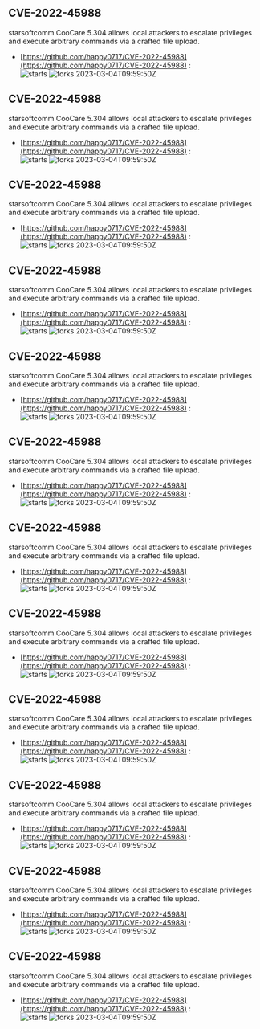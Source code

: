 ## CVE-2022-45988
 starsoftcomm CooCare 5.304 allows local attackers to escalate privileges and execute arbitrary commands via a crafted file upload.

- [https://github.com/happy0717/CVE-2022-45988](https://github.com/happy0717/CVE-2022-45988) :  
![starts](https://img.shields.io/github/stars/happy0717/CVE-2022-45988.svg) 
![forks](https://img.shields.io/github/forks/happy0717/CVE-2022-45988.svg) 
2023-03-04T09:59:50Z

## CVE-2022-45988
 starsoftcomm CooCare 5.304 allows local attackers to escalate privileges and execute arbitrary commands via a crafted file upload.

- [https://github.com/happy0717/CVE-2022-45988](https://github.com/happy0717/CVE-2022-45988) :  
![starts](https://img.shields.io/github/stars/happy0717/CVE-2022-45988.svg) 
![forks](https://img.shields.io/github/forks/happy0717/CVE-2022-45988.svg) 
2023-03-04T09:59:50Z

## CVE-2022-45988
 starsoftcomm CooCare 5.304 allows local attackers to escalate privileges and execute arbitrary commands via a crafted file upload.

- [https://github.com/happy0717/CVE-2022-45988](https://github.com/happy0717/CVE-2022-45988) :  
![starts](https://img.shields.io/github/stars/happy0717/CVE-2022-45988.svg) 
![forks](https://img.shields.io/github/forks/happy0717/CVE-2022-45988.svg) 
2023-03-04T09:59:50Z

## CVE-2022-45988
 starsoftcomm CooCare 5.304 allows local attackers to escalate privileges and execute arbitrary commands via a crafted file upload.

- [https://github.com/happy0717/CVE-2022-45988](https://github.com/happy0717/CVE-2022-45988) :  
![starts](https://img.shields.io/github/stars/happy0717/CVE-2022-45988.svg) 
![forks](https://img.shields.io/github/forks/happy0717/CVE-2022-45988.svg) 
2023-03-04T09:59:50Z

## CVE-2022-45988
 starsoftcomm CooCare 5.304 allows local attackers to escalate privileges and execute arbitrary commands via a crafted file upload.

- [https://github.com/happy0717/CVE-2022-45988](https://github.com/happy0717/CVE-2022-45988) :  
![starts](https://img.shields.io/github/stars/happy0717/CVE-2022-45988.svg) 
![forks](https://img.shields.io/github/forks/happy0717/CVE-2022-45988.svg) 
2023-03-04T09:59:50Z

## CVE-2022-45988
 starsoftcomm CooCare 5.304 allows local attackers to escalate privileges and execute arbitrary commands via a crafted file upload.

- [https://github.com/happy0717/CVE-2022-45988](https://github.com/happy0717/CVE-2022-45988) :  
![starts](https://img.shields.io/github/stars/happy0717/CVE-2022-45988.svg) 
![forks](https://img.shields.io/github/forks/happy0717/CVE-2022-45988.svg) 
2023-03-04T09:59:50Z

## CVE-2022-45988
 starsoftcomm CooCare 5.304 allows local attackers to escalate privileges and execute arbitrary commands via a crafted file upload.

- [https://github.com/happy0717/CVE-2022-45988](https://github.com/happy0717/CVE-2022-45988) :  
![starts](https://img.shields.io/github/stars/happy0717/CVE-2022-45988.svg) 
![forks](https://img.shields.io/github/forks/happy0717/CVE-2022-45988.svg) 
2023-03-04T09:59:50Z

## CVE-2022-45988
 starsoftcomm CooCare 5.304 allows local attackers to escalate privileges and execute arbitrary commands via a crafted file upload.

- [https://github.com/happy0717/CVE-2022-45988](https://github.com/happy0717/CVE-2022-45988) :  
![starts](https://img.shields.io/github/stars/happy0717/CVE-2022-45988.svg) 
![forks](https://img.shields.io/github/forks/happy0717/CVE-2022-45988.svg) 
2023-03-04T09:59:50Z

## CVE-2022-45988
 starsoftcomm CooCare 5.304 allows local attackers to escalate privileges and execute arbitrary commands via a crafted file upload.

- [https://github.com/happy0717/CVE-2022-45988](https://github.com/happy0717/CVE-2022-45988) :  
![starts](https://img.shields.io/github/stars/happy0717/CVE-2022-45988.svg) 
![forks](https://img.shields.io/github/forks/happy0717/CVE-2022-45988.svg) 
2023-03-04T09:59:50Z

## CVE-2022-45988
 starsoftcomm CooCare 5.304 allows local attackers to escalate privileges and execute arbitrary commands via a crafted file upload.

- [https://github.com/happy0717/CVE-2022-45988](https://github.com/happy0717/CVE-2022-45988) :  
![starts](https://img.shields.io/github/stars/happy0717/CVE-2022-45988.svg) 
![forks](https://img.shields.io/github/forks/happy0717/CVE-2022-45988.svg) 
2023-03-04T09:59:50Z

## CVE-2022-45988
 starsoftcomm CooCare 5.304 allows local attackers to escalate privileges and execute arbitrary commands via a crafted file upload.

- [https://github.com/happy0717/CVE-2022-45988](https://github.com/happy0717/CVE-2022-45988) :  
![starts](https://img.shields.io/github/stars/happy0717/CVE-2022-45988.svg) 
![forks](https://img.shields.io/github/forks/happy0717/CVE-2022-45988.svg) 
2023-03-04T09:59:50Z

## CVE-2022-45988
 starsoftcomm CooCare 5.304 allows local attackers to escalate privileges and execute arbitrary commands via a crafted file upload.

- [https://github.com/happy0717/CVE-2022-45988](https://github.com/happy0717/CVE-2022-45988) :  
![starts](https://img.shields.io/github/stars/happy0717/CVE-2022-45988.svg) 
![forks](https://img.shields.io/github/forks/happy0717/CVE-2022-45988.svg) 
2023-03-04T09:59:50Z

